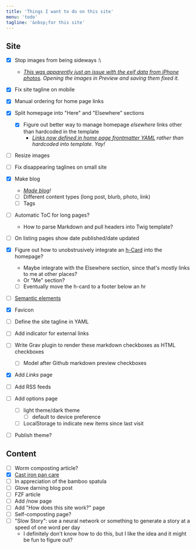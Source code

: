 ```yaml
---
title: 'Things I want to do on this site'
menu: 'todo'
tagline: '&nbsp;for this site'
---
```


## Site
- [x] Stop images from being sideways :\ 
   - *[This was apparently just an issue with the exif data from iPhone photos](https://stackoverflow.com/questions/20290419/why-do-my-webpage-images-appear-sideways-in-my-html-but-correct-when-in-full-scr). Opening the images in Preview and saving them fixed it.*
- [x] Fix site tagline on mobile
- [x] Manual ordering for home page links
- [x] Split homepage into "Here" and "Elsewhere" sections
    - [x] Figure out better way to manage homepage *elsewhere* links other than hardcoded in the template
        - *[Links now defined in home page frontmatter YAML](https://github.com/justusthane/grav-justus.ws/commit/294faf768b95e80e0b8ba2b7028cc7ca797f202e) rather than hardcoded into template. Yay!*
- [ ] Resize images
- [ ] Fix disappearing taglines on small site
- [x] Make blog
    - *[Made blog](https://github.com/justusthane/grav-justus.ws/commit/e3a307f5c5976b22ed4dd1e2932df896f8dbdaf6)!*
    - [ ] Different content types (long post, blurb, photo, link)
    - [ ] Tags
- [ ] Automatic ToC for long pages?
   - How to parse Markdown and pull headers into Twig template?
- [ ] On listing pages show date published/date updated
- [x] Figure out how to unobstrusively integrate an [h-Card](http://microformats.org/wiki/h-card) into the homepage?
   - Maybe integrate with the Elsewhere section, since that's mostly links to me at other places?
   - Or "Me" section?
   - [ ] Eventually move the h-card to a footer below an hr
- [ ] [Semantic elements](https://developer.mozilla.org/en-US/docs/Glossary/Semantics)
- [x] Favicon
- [ ] Define the site tagline in YAML
- [ ] Add indicator for external links
- [ ] Write Grav plugin to render these markdown checkboxes as HTML checkboxes
   - [ ] Model after Github markdown preview checkboxes
- [x] Add *Links* page
- [ ] Add RSS feeds
- [ ] Add options page
    - [ ] light theme/dark theme
        - [ ] default to device preference
    - [ ] LocalStorage to indicate new items since last visit
- [ ] Publish theme?


## Content
- [ ] Worm composting article?
- [x] [Cast iron pan care](https://justus.ws/food/care-of-cast-iron-pans)
- [ ] In appreciation of the bamboo spatula
- [ ] Glove darning blog post
- [ ] FZF article
- [ ] Add /now page
- [ ] Add "How does this site work?" page
- [ ] Self-composting page?
- [ ] "Slow Story": use a neural network or something to generate a story at a speed of one word per day
    - I definitely don't know how to do this, but I like the idea and it might be fun to figure out?
